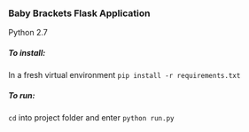 ### Baby Brackets Flask Application
Python 2.7
##### To install:
In a fresh virtual environment `pip install -r requirements.txt`

##### To run:
`cd` into project folder and enter
`python run.py`
